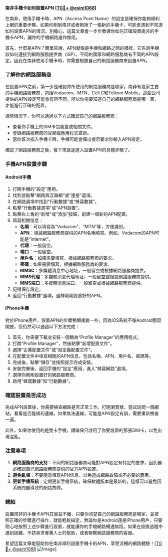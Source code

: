 **南非手機卡如何設置APN [[TG💪+ @esim1088](https://t.me/s/esim1088)]**

在南非，使用手機卡時，APN（Access Point Name）的設定是確保你能夠順利上網的重要步驟。如果你剛到南非或者剛換了一張新的手機卡，可能會遇到不知道如何設置APN的情況。別擔心，這篇文章會一步步教導你如何正確設置南非的手機卡APN，讓你的手機網路運作無阻。

首先，什麼是APN？簡單來說，APN就像是手機和網路之間的橋樑，它告訴手機該如何連接到網路服務提供商（ISP）。不同的國家和網路服務商有不同的APN設定，因此在南非使用手機卡時，你需要根據自己的網路服務商來設置APN。

### 了解你的網路服務商

在設置APN之前，第一步是確認你所使用的網路服務商是哪家。南非有幾家主要的手機網路服務商，包括Vodacom、MTN、Cell C和Telkom Mobile。這些公司提供的APN設定可能會有所不同，所以你需要知道自己的網路服務商是哪一家，才能進行正確的配置。

通常情況下，你可以通過以下方式確認自己的網路服務商：
- 查看你手機上的SIM卡包裝盒或相關文件。
- 登錄網路服務商的官網或應用程式查詢。
- 當你首次插入手機卡時，手機可能會彈出提示要求你輸入APN設定。

確認了網路服務商之後，接下來就是進入設置APN的具體步驟了。

### 手機APN設置步驟

#### **Android手機**
1. 打開手機的“設定”應用。
2. 找到並點擊“網路與互聯網”或“連接”選項。
3. 在網路選項中找到“行動數據”或“蜂窩數據”。
4. 點擊“行動數據選項”或“APN設置”。
5. 點擊右上角的“新增”或“添加”按鈕，創建一個新的APN配置。
6. 填寫相關信息：
   - **名稱**：可以填寫為“Vodacom”、“MTN”等，方便識別。
   - **APN**：根據網路服務商提供的APN名稱填寫。例如，Vodacom的APN可能是“internet”。
   - **代理**：一般留空。
   - **端口**：一般留空。
   - **用戶名**：如果需要填寫，根據網路服務商的要求。
   - **密碼**：如果需要填寫，根據網路服務商的要求。
   - **MMSC**：多媒體消息中心地址，一般留空或根據網路服務商提供。
   - **MMS代理**：多媒體消息代理地址，一般留空或根據網路服務商提供。
   - **MMS端口**：多媒體消息端口，一般留空或根據網路服務商提供。
7. 記得保存設定。
8. 返回“行動數據”選項，選擇剛剛設置好的APN。

#### **iPhone手機**
對於iPhone用戶，設置APN的步驟稍顯複雜一些，因為iOS系統不像Android那麼開放，但仍然可以通過以下方法完成：

1. 首先，你需要下載並安裝一個稱為“Profile Manager”的應用程式。
2. 打開“Profile Manager”，然後點擊“新增配置文件”。
3. 選擇“企業配置文件”或“自定義配置文件”。
4. 在配置文件中填寫相關的APN信息，包括名稱、APN、用戶名、密碼等。
5. 完成後，點擊“儲存”並按照提示完成安裝。
6. 安裝完畢後，返回手機的“設定”應用，進入“蜂窩網路”選項。
7. 選擇你剛剛設置好的網路服務商。
8. 啟用“蜂窩數據”和“行動數據”。

### 確認設置是否成功

完成APN設置後，你需要檢查網路是否正常工作。打開瀏覽器，嘗試訪問一個網站，看看是否能順利連線。如果無法連線，可能是APN設定有誤，需要重新檢查一遍。

此外，如果你使用的是雙卡手機，請確保只啟用了你要設置的那張SIM卡，以免出現混亂。

### 注意事項

1. **網路服務商的支持**：不同的網路服務商可能對APN設定有特定的要求，因此務必確認自己網路服務商提供的官方APN設定。
2. **避免亂填**：不要隨意填寫APN信息，以免造成網路故障或不必要的費用。
3. **更新手機系統**：定期更新手機系統，確保軟體版本是最新的，這樣可以避免因系統問題導致的網路故障。

### 總結

設置南非的手機卡APN其實並不難，只要你清楚自己的網路服務商是哪家，並按照正確的步驟進行操作，就能輕鬆搞定。無論你是Android還是iPhone用戶，只要耐心地按照上述步驟進行設置，就能讓你的手機網路暢通無阻。如果在設置過程中遇到困難，不妨尋求專業人士的幫助，或者聯繫網路服務商的客服。

希望這篇文章能幫助你在南非順利設置手機卡的APN，享受流暢的網路體驗！[[TG💪+ @esim1088](https://t.me/s/esim1088) ![Image](https://i.postimg.cc/4NQfJmqS/Snipaste-2025-05-13-00-14-12.png)]